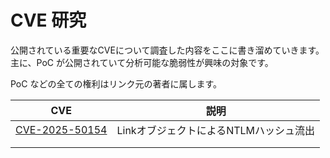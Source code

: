 # CVE 研究

公開されている重要なCVEについて調査した内容をここに書き溜めていきます。  
主に、PoC が公開されていて分析可能な脆弱性が興味の対象です。

PoC などの全ての権利はリンク元の著者に属します。

| CVE        | 説明                                                |
| ------------------ | --------------------------------------------------- |
| [CVE-2025-50154](CVE-2025-50154.md) | LinkオブジェクトによるNTLMハッシュ流出      |
|        |           |
|        |           |
